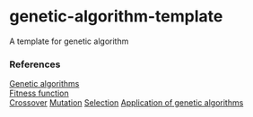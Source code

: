 # genetic-algorithm-template
A template for genetic algorithm

### References
[Genetic algorithms](https://en.wikipedia.org/wiki/Genetic_algorithm)  
[Fitness function](https://en.wikipedia.org/wiki/Fitness_function)  
[Crossover](https://en.wikipedia.org/wiki/Crossover_(genetic_algorithm))  
[Mutation](https://en.wikipedia.org/wiki/Mutation_(genetic_algorithm))  
[Selection](https://en.wikipedia.org/wiki/Selection_(genetic_algorithm))  
[Application of genetic algorithms](https://en.wikipedia.org/wiki/List_of_genetic_algorithm_applications)  
